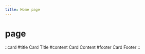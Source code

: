 ```yaml
---
title: Home page
---
```


# page

::card
#title
Card Title
#content
Card Content
#footer
Card Footer
::

<style>
  h1 {
    @apply text-2xl;
  }
</style>
